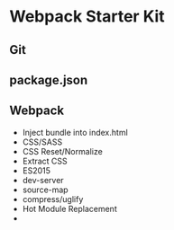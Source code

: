 # Webpack Starter Kit


## Git

## package.json

## Webpack

* Inject bundle into index.html
* CSS/SASS
* CSS Reset/Normalize
* Extract CSS
* ES2015
* dev-server
* source-map
* compress/uglify
* Hot Module Replacement
* 